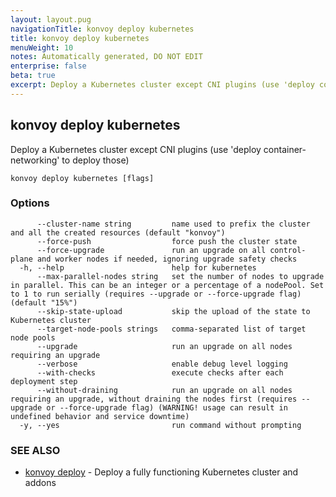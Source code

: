 ```yaml
---
layout: layout.pug
navigationTitle: konvoy deploy kubernetes
title: konvoy deploy kubernetes
menuWeight: 10
notes: Automatically generated, DO NOT EDIT
enterprise: false
beta: true
excerpt: Deploy a Kubernetes cluster except CNI plugins (use 'deploy container-networking' to deploy those)
---
```


## konvoy deploy kubernetes

Deploy a Kubernetes cluster except CNI plugins (use 'deploy container-networking' to deploy those)

```
konvoy deploy kubernetes [flags]
```

### Options

```
      --cluster-name string         name used to prefix the cluster and all the created resources (default "konvoy")
      --force-push                  force push the cluster state
      --force-upgrade               run an upgrade on all control-plane and worker nodes if needed, ignoring upgrade safety checks
  -h, --help                        help for kubernetes
      --max-parallel-nodes string   set the number of nodes to upgrade in parallel. This can be an integer or a percentage of a nodePool. Set to 1 to run serially (requires --upgrade or --force-upgrade flag) (default "15%")
      --skip-state-upload           skip the upload of the state to Kubernetes cluster
      --target-node-pools strings   comma-separated list of target node pools
      --upgrade                     run an upgrade on all nodes requiring an upgrade
      --verbose                     enable debug level logging
      --with-checks                 execute checks after each deployment step
      --without-draining            run an upgrade on all nodes requiring an upgrade, without draining the nodes first (requires --upgrade or --force-upgrade flag) (WARNING! usage can result in undefined behavior and service downtime)
  -y, --yes                         run command without prompting
```

### SEE ALSO

* [konvoy deploy](../)	 - Deploy a fully functioning Kubernetes cluster and addons

